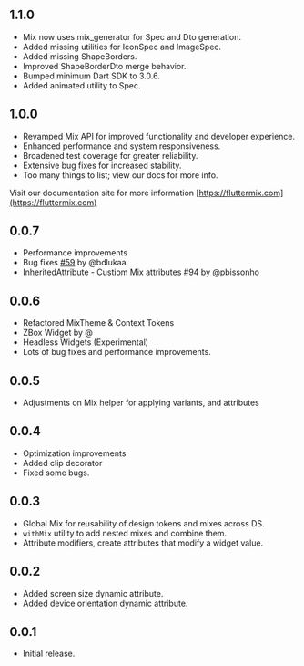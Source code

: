 ## 1.1.0

* Mix now uses mix_generator for Spec and Dto generation.
* Added missing utilities for IconSpec and ImageSpec.
* Added missing ShapeBorders.
* Improved ShapeBorderDto merge behavior.
* Bumped minimum Dart SDK to 3.0.6.
* Added animated utility to Spec.

## 1.0.0

* Revamped Mix API for improved functionality and developer experience.
* Enhanced performance and system responsiveness.
* Broadened test coverage for greater reliability.
* Extensive bug fixes for increased stability.
* Too many things to list; view our docs for more info.

Visit our documentation site for more information [https://fluttermix.com](https://fluttermix.com)

## 0.0.7

* Performance improvements
* Bug fixes [#59](https://github.com/leoafarias/mix/issues/59) by @bdlukaa
* InheritedAttribute - Custiom Mix attributes [#94](https://github.com/leoafarias/mix/pull/94) by @pbissonho

## 0.0.6

* Refactored MixTheme & Context Tokens
* ZBox Widget by @
* Headless Widgets (Experimental)
* Lots of bug fixes and performance improvements.

## 0.0.5

* Adjustments on Mix helper for applying variants, and attributes

## 0.0.4

* Optimization improvements
* Added clip decorator
* Fixed some bugs.

## 0.0.3

* Global Mix for reusability of design tokens and mixes across DS.
* `withMix` utility to add nested mixes and combine them.
* Attribute modifiers, create attributes that modify a widget value.

## 0.0.2

* Added screen size dynamic attribute.
* Added device orientation dynamic attribute.

## 0.0.1

* Initial release.
